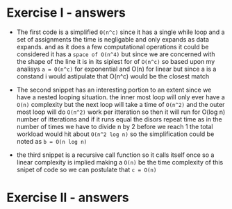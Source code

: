 # Exercise I - answers

- The first code is a simplified `O(n^c)` since it has a single while loop and a set of assignments the time is negligable and only expands as data expands. and as it does a few computational operations it could be considered it has a `space of O(n^4)` but since we are concerned with the shape of the line it is in its siplest for of `O(n^c)` so based upon my analisys `a = O(n^c)` for exponential and O(n) for linear but since a is a constand i would astipulate that O(n^c) would be the closest match

- The second snippet has an interesting portion to an extent since we have a nested looping situation. the inner most loop will only ever have a `O(n)` complexity but the next loop will take a time of `O(n^2)` and the outer most loop will do `O(n^2)` work per itteration so then it will run for O(log n) number of itterations and if it runs equal the disors repeat time as in the number of times we have to divide n by 2 before we reach 1 the total workload would hit about `O(n^2 log n)` so the simplification could be noted as `b = O(n log n)`

- the third snippet is a recursive call function so it calls itself once so a linear complexity is implied making a `O(n)` be the time complexity of this snipet of code so we can postulate that `c = O(n)`

# Exercise II - answers
